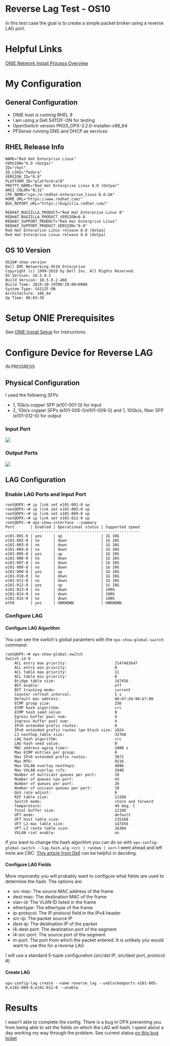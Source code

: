 # Reverse Lag Test - OS10

In this test case the goal is to create a simple packet broker using a reverse
LAG port.

# Helpful Links

[ONIE Network Install Process Overview](https://opencomputeproject.github.io/onie/user-guide/index.html#installing-over-the-network)

# My Configuration

## General Configuration

- ONIE host is running RHEL 8
- I am using a Dell S4112F-ON for testing
- OpenSwitch version PKGS_OPX-3.2.0-installer-x86_64
- PFSense running DNS and DHCP as services

## RHEL Release Info

    NAME="Red Hat Enterprise Linux"
    VERSION="8.0 (Ootpa)"
    ID="rhel"
    ID_LIKE="fedora"
    VERSION_ID="8.0"
    PLATFORM_ID="platform:el8"
    PRETTY_NAME="Red Hat Enterprise Linux 8.0 (Ootpa)"
    ANSI_COLOR="0;31"
    CPE_NAME="cpe:/o:redhat:enterprise_linux:8.0:GA"
    HOME_URL="https://www.redhat.com/"
    BUG_REPORT_URL="https://bugzilla.redhat.com/"

    REDHAT_BUGZILLA_PRODUCT="Red Hat Enterprise Linux 8"
    REDHAT_BUGZILLA_PRODUCT_VERSION=8.0
    REDHAT_SUPPORT_PRODUCT="Red Hat Enterprise Linux"
    REDHAT_SUPPORT_PRODUCT_VERSION="8.0"
    Red Hat Enterprise Linux release 8.0 (Ootpa)
    Red Hat Enterprise Linux release 8.0 (Ootpa)

## OS 10 Version

    OS10# show version
    Dell EMC Networking OS10 Enterprise
    Copyright (c) 1999-2019 by Dell Inc. All Rights Reserved.
    OS Version: 10.5.0.2
    Build Version: 10.5.0.2.468
    Build Time: 2019-10-19T00:29:00+0000
    System Type: S4112F-ON
    Architecture: x86_64
    Up Time: 00:03:39

# Setup ONIE Prerequisites

See [ONIE Install Setup](/README.md#how-to-configure-onie) for instructions.

# Configure Device for Reverse LAG

IN PROGRESS

## Physical Configuration

I used the following SFPs

- 1, 1Gb/s copper SFP (e101-001-0) for input
- 2, 1Gb/s copper SFPs (e101-005-0/e101-009-0) and 1, 10Gb/s, fiber SFP (e101-012-0) for output

### Input Port
![](images/input_port.JPG)

### Output Ports
![](images/output_ports.JPG)

## LAG Configuration

### Enable LAG Ports and Input Port

    root@OPX:~# ip link set e101-001-0 up
    root@OPX:~# ip link set e101-005-0 up
    root@OPX:~# ip link set e101-009-0 up
    root@OPX:~# ip link set e101-012-0 up
    root@OPX:~# opx-show-interface --summary
    Port       | Enabled | Operational status | Supported speed
    -----------------------------------------------------------
    e101-001-0 | yes     | up                 | 1G 10G
    e101-002-0 | no      | down               | 1G 10G
    e101-003-0 | no      | down               | 1G 10G
    e101-004-0 | no      | down               | 1G 10G
    e101-005-0 | yes     | up                 | 1G 10G
    e101-006-0 | no      | down               | 1G 10G
    e101-007-0 | no      | down               | 1G 10G
    e101-008-0 | no      | down               | 1G 10G
    e101-009-0 | yes     | up                 | 1G 10G
    e101-010-0 | no      | down               | 1G 10G
    e101-011-0 | no      | down               | 1G 10G
    e101-012-0 | yes     | up                 | 1G 10G
    e101-013-0 | no      | down               | 100G
    e101-014-0 | no      | down               | 100G
    e101-015-0 | no      | down               | 100G
    eth0       | yes     | UNKNOWN            | UNKNOWN

### Configure LAG

#### Configure LAG Algorithm

You can see the switch's global paramters with the `opx-show-global-switch` command:

    root@OPX:~# opx-show-global-switch
    Switch id 0
        ACL entry max priority:                     2147483647
        ACL entry min priority:                     0
        ACL table max priority:                     11
        ACL table min priority:                     0
        Bridge table size:                          147456
        BST enable:                                 off
        BST tracking mode:                          current
        Counter refresh interval:                   5 s
        Default mac address:                        88:6f:d4:98:b7:80
        ECMP group size:                            256
        ECMP hash algorithm:                        crc
        ECMP hash seed value:                       0
        Egress buffer pool num:                     4
        Ingress buffer pool num:                    4
        IPv6 extended prefix routes:                0
        IPv6 extended prefix routes lpm block size: 1024
        L3 nexthop table size:                      32768
        LAG hash algorithm:                         crc
        LAG hash seed value:                        0
        MAC address aging timer:                    1800 s
        Max ECMP entries per group:                 0
        Max IPv6 extended prefix routes:            3072
        Max MTU:                                    9216
        Max VXLAN overlay nexthops:                 4096
        Max VXLAN overlay rifs:                     2048
        Number of multicast queues per port:        10
        Number of queues cpu port:                  43
        Number of queues per port:                  20
        Number of unicast queues per port:          10
        QoS rate adjust:                            0
        RIF table size:                             12288
        Switch mode:                                store and forward
        Temperature:                                49 deg. C
        Total buffer size:                          12188
        UFT mode:                                   default
        UFT host table size:                        135168
        UFT L2 mac table size:                      147456
        UFT L3 route table size:                    16384
        VXLAN riot enable:                          on

If you want to change the hash algorithm you can do so with `opx-config-global-switch --lag-hash-alg <crc | random | xor>`
I went ahead and left mine are CRC. [This article from Dell](http://topics-cdn.dell.com/s4820t_9.7.0.0_config_pub-v1-temp/en-us/GUID-DD047C60-DBF3-46E5-A0DD-783255573134.html) can be helpful in deciding.

#### Configure LAG Fields

More imporantly you will probably want to configure what fields are used to determine
the hash. The options are:

- src-mac: The source MAC address of the frame
- dest-mac: The destination MAC of the frame
- vlan-id: The VLAN ID listed in the frame
- ethertype: The ethertype of the frame
- ip-protocol: The IP protocol field in the IPv4 header
- src-ip: The packet source IP
- dest-ip: The destination IP of the packet
- l4-dest-port: The destination port of the segment
- l4-src-port: The source port of the segment
- in-port: The port from which the packet entered. It is unlikely you would want to use this for a reverse LAG

I will use a standard 5-tuple configuration (src/dst IP, src/dest port, protocol #)

#### Create LAG

`opx-config-lag create --name reverse_lag --unblockedports e101-005-0,e101-009-0,e101-012-0 --enable`

# Results

I wasn't able to complete the config. There is a bug in OPX preventing you from
being able to set the fields on which the LAG will hash. I spent about a day
working my way through the problem. See current status [on this bug ticket](https://github.com/open-switch/opx-tools/issues/27)
